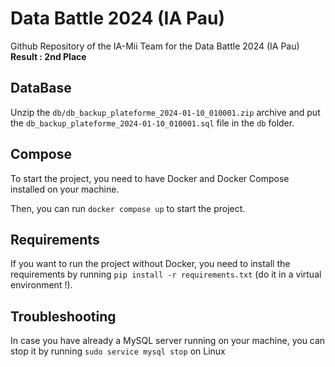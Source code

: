 # Data Battle 2024 (IA Pau)
Github Repository of the IA-Mii Team for the Data Battle 2024 (IA Pau)  **Result : 2nd Place**

## DataBase

Unzip the `db/db_backup_plateforme_2024-01-10_010001.zip` archive and put the `db_backup_plateforme_2024-01-10_010001.sql` file in the `db` folder.

## Compose

To start the project, you need to have Docker and Docker Compose installed on your machine.

Then, you can run `docker compose up` to start the project.

## Requirements

If you want to run the project without Docker, you need to install the requirements by running `pip install -r requirements.txt` (do it in a virtual environment !).

## Troubleshooting

In case you have already a MySQL server running on your machine, you can stop it by running `sudo service mysql stop` on Linux
